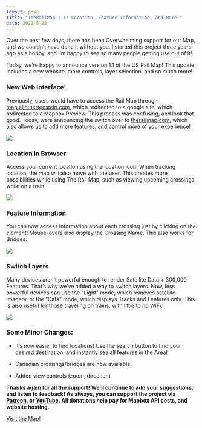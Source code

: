 ```yaml
---
layout: post
title: "TheRailMap 1.1! Location, Feature Information, and More!"
date: 2021-5-23
---
```


Over the past few days, there has been Overwhelming support for our Map, and we couldn’t have done it without you. I started this project three years ago as a hobby, and I’m happy to see so many people getting use out of it!

Today, we’re happy to announce version 1.1 of the US Rail Map! This update includes a new website, more controls, layer selection, and so much more!

### New Web Interface!

Previously, users would have to access the Rail Map through [map.eliothertenstein.com](http://map.eliothertenstein.com), which redirected to a google site, which redirected to a Mapbox Preview. This process was confusing, and look that good. Today, were announcing the switch over to [therailmap.com](http://therailmap.com), which also allows us to add more features, and control more of your experience!

![](https://cdn-images-1.medium.com/max/4242/1*qSeknxaU8Y13qsmOFMioHQ.png)

### Location in Browser

Access your current location using the location icon! When tracking location, the map will also move with the user. This creates more possibilities while using The Rail Map, such as viewing upcoming crossings while on a train.

![](https://cdn-images-1.medium.com/max/4240/1*XMyyN6mBm89bsVOI7P8wKg.png)

### Feature Information

You can now access information about each crossing just by clicking on the element! Mouse-overs also display the Crossing Name. This also works for Bridges.

![](https://cdn-images-1.medium.com/max/4240/1*T5zG8S6n4rFgYfytxRQVyQ.png)

### Switch Layers

Many devices aren’t powerful enough to render Satellite Data + 300,000 Features. That’s why we’ve added a way to switch layers. Now, less powerful devices can use the “Light” mode, which removes satellite imagery, or the “Data” mode, which displays Tracks and Features only. This is also useful for those traveling on trains, with little to no WiFi.

![](https://cdn-images-1.medium.com/max/2000/1*777ZsK_UnM5D_wzBmhZidg.png)

### Some Minor Changes:

- It’s now easier to find locations! Use the search button to find your desired destination, and instantly see all features in the Area!

- Canadian crossings/bridges are now available.

- Added view controls (zoom, direction)

**Thanks again for all the support! We’ll continue to add your suggestions, and listen to feedback! As always, you can support the project via [Patreon](http://patreon.com/eliothertenstein), or [YouTube](https://www.youtube.com/channel/UCMgxeBL7wpBOjhVHBluvTrQ). All donations help pay for Mapbox API costs, and website hosting.**

[Visit the Map!](http://therailmap.com)
